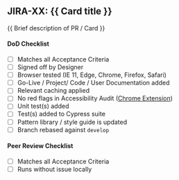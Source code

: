 ## JIRA-XX: {{ Card title }}

{{ Brief description of PR / Card }}

#### DoD Checklist

- [ ] Matches all Acceptance Criteria
- [ ] Signed off by Designer
- [ ] Browser tested (IE 11, Edge, Chrome, Firefox, Safari)
- [ ] Go-Live / Project/ Code / User Documentation added
- [ ] Relevant caching applied
- [ ] No red flags in Accessibility Audit ([Chrome Extension](https://chrome.google.com/webstore/detail/axe/lhdoppojpmngadmnindnejefpokejbdd))
- [ ] Unit test(s) added
- [ ] Test(s) added to Cypress suite
- [ ] Pattern library / style guide is updated
- [ ] Branch rebased against `develop`

#### Peer Review Checklist

- [ ] Matches all Acceptance Criteria
- [ ] Runs without issue locally
